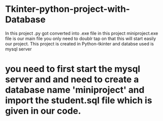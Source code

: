 # Tkinter-python-project-with-Database
In this project .py got converted into .exe file
in this project miniproject.exe file is our main file you only need to doublr tap on that this will start easily our project.
This project is created in Python-tkinter and databse used is mysql server
# you need to first start the mysql server and and need to create a database name 'miniproject' and import the student.sql file which is given in our code.
